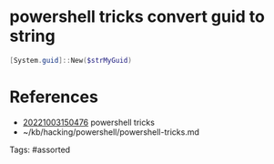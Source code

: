 # powershell tricks convert guid to string
```powershell
[System.guid]::New($strMyGuid)
```

# References
- [20221003150476](/zet/20221003150476/) powershell tricks
- ~/kb/hacking/powershell/powershell-tricks.md

Tags:
    #assorted

